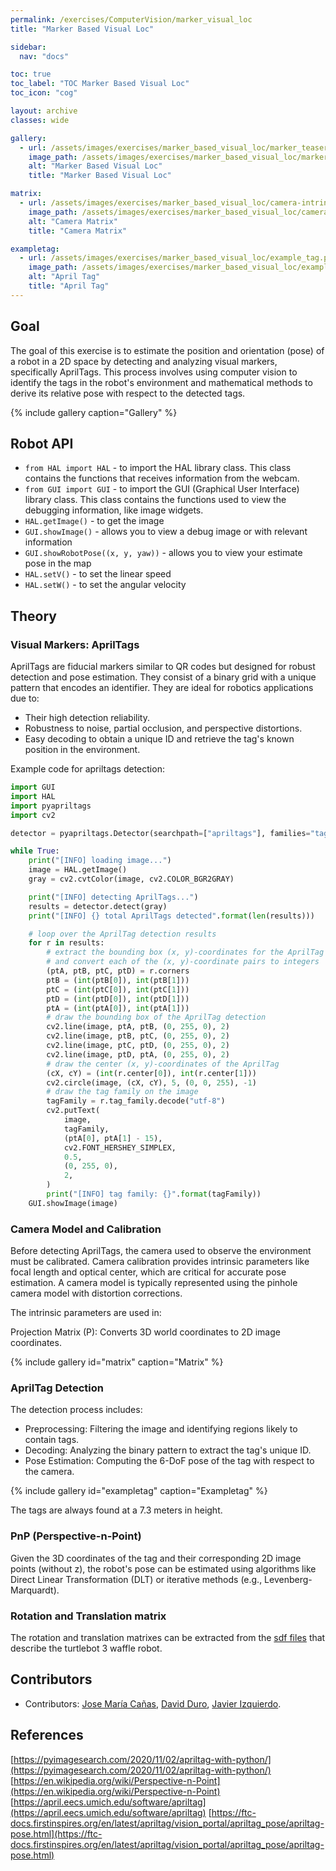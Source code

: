 ```yaml
---
permalink: /exercises/ComputerVision/marker_visual_loc
title: "Marker Based Visual Loc"

sidebar:
  nav: "docs"

toc: true
toc_label: "TOC Marker Based Visual Loc"
toc_icon: "cog"

layout: archive
classes: wide

gallery:
  - url: /assets/images/exercises/marker_based_visual_loc/marker_teaser.png
    image_path: /assets/images/exercises/marker_based_visual_loc/marker_teaser.png
    alt: "Marker Based Visual Loc"
    title: "Marker Based Visual Loc"

matrix:
  - url: /assets/images/exercises/marker_based_visual_loc/camera-intrinsic.png
    image_path: /assets/images/exercises/marker_based_visual_loc/camera-intrinsic.png
    alt: "Camera Matrix"
    title: "Camera Matrix"

exampletag:
  - url: /assets/images/exercises/marker_based_visual_loc/example_tag.png
    image_path: /assets/images/exercises/marker_based_visual_loc/example_tag.png
    alt: "April Tag"
    title: "April Tag"
---
```



## Goal

The goal of this exercise is to estimate the position and orientation (pose) of a robot in a 2D space by detecting and analyzing visual markers, specifically AprilTags. This process involves using computer vision to identify the tags in the robot's environment and mathematical methods to derive its relative pose with respect to the detected tags.

{% include gallery caption="Gallery" %}

## Robot API

* `from HAL import HAL` - to import the HAL library class. This class contains the functions that receives information from the webcam.
* `from GUI import GUI` - to import the GUI (Graphical User Interface) library class. This class contains the functions used to view the debugging information, like image widgets.
* `HAL.getImage()` - to get the image
* `GUI.showImage()` - allows you to view a debug image or with relevant information
* `GUI.showRobotPose((x, y, yaw))` - allows you to view your estimate pose in the map
* `HAL.setV()` - to set the linear speed
* `HAL.setW()` - to set the angular velocity

## Theory

### Visual Markers: AprilTags

AprilTags are fiducial markers similar to QR codes but designed for robust detection and pose estimation. They consist of a binary grid with a unique pattern that encodes an identifier. They are ideal for robotics applications due to:

* Their high detection reliability.
* Robustness to noise, partial occlusion, and perspective distortions.
* Easy decoding to obtain a unique ID and retrieve the tag's known position in the environment.

Example code for apriltags detection:

```python
import GUI
import HAL
import pyapriltags
import cv2

detector = pyapriltags.Detector(searchpath=["apriltags"], families="tag36h11")

while True:
    print("[INFO] loading image...")
    image = HAL.getImage()
    gray = cv2.cvtColor(image, cv2.COLOR_BGR2GRAY)

    print("[INFO] detecting AprilTags...")
    results = detector.detect(gray)
    print("[INFO] {} total AprilTags detected".format(len(results)))

    # loop over the AprilTag detection results
    for r in results:
        # extract the bounding box (x, y)-coordinates for the AprilTag
        # and convert each of the (x, y)-coordinate pairs to integers
        (ptA, ptB, ptC, ptD) = r.corners
        ptB = (int(ptB[0]), int(ptB[1]))
        ptC = (int(ptC[0]), int(ptC[1]))
        ptD = (int(ptD[0]), int(ptD[1]))
        ptA = (int(ptA[0]), int(ptA[1]))
        # draw the bounding box of the AprilTag detection
        cv2.line(image, ptA, ptB, (0, 255, 0), 2)
        cv2.line(image, ptB, ptC, (0, 255, 0), 2)
        cv2.line(image, ptC, ptD, (0, 255, 0), 2)
        cv2.line(image, ptD, ptA, (0, 255, 0), 2)
        # draw the center (x, y)-coordinates of the AprilTag
        (cX, cY) = (int(r.center[0]), int(r.center[1]))
        cv2.circle(image, (cX, cY), 5, (0, 0, 255), -1)
        # draw the tag family on the image
        tagFamily = r.tag_family.decode("utf-8")
        cv2.putText(
            image,
            tagFamily,
            (ptA[0], ptA[1] - 15),
            cv2.FONT_HERSHEY_SIMPLEX,
            0.5,
            (0, 255, 0),
            2,
        )
        print("[INFO] tag family: {}".format(tagFamily))
    GUI.showImage(image)

```

### Camera Model and Calibration

Before detecting AprilTags, the camera used to observe the environment must be calibrated. Camera calibration provides intrinsic parameters like focal length and optical center, which are critical for accurate pose estimation. A camera model is typically represented using the pinhole camera model with distortion corrections.

The intrinsic parameters are used in:

Projection Matrix (P): Converts 3D world coordinates to 2D image coordinates.

{% include gallery id="matrix" caption="Matrix" %}

### AprilTag Detection

The detection process includes:

* Preprocessing: Filtering the image and identifying regions likely to contain tags.
* Decoding: Analyzing the binary pattern to extract the tag's unique ID.
* Pose Estimation: Computing the 6-DoF pose of the tag with respect to the camera.

{% include gallery id="exampletag" caption="Exampletag" %}

The tags are always found at a 7.3 meters in height.

### PnP (Perspective-n-Point)

Given the 3D coordinates of the tag and their corresponding 2D image points (without z), the robot's pose can be estimated using algorithms like Direct Linear Transformation (DLT) or iterative methods (e.g., Levenberg-Marquardt).

### Rotation and Translation matrix

The rotation and translation matrixes can be extracted from the [sdf files](https://github.com/JdeRobot/RoboticsInfrastructure/blob/humble-devel/CustomRobots/turtlebot3/models/turtlebot3_waffle/model.sdf) that describe the turtlebot 3 waffle robot.

## Contributors

* Contributors: [Jose María Cañas](https://github.com/jmplaza), [David Duro](https://github.com/dduro2020), [Javier Izquierdo](https://github.com/javizqh).

## References

[https://pyimagesearch.com/2020/11/02/apriltag-with-python/](https://pyimagesearch.com/2020/11/02/apriltag-with-python/)
[https://en.wikipedia.org/wiki/Perspective-n-Point](https://en.wikipedia.org/wiki/Perspective-n-Point)
[https://april.eecs.umich.edu/software/apriltag](https://april.eecs.umich.edu/software/apriltag)
[https://ftc-docs.firstinspires.org/en/latest/apriltag/vision_portal/apriltag_pose/apriltag-pose.html](https://ftc-docs.firstinspires.org/en/latest/apriltag/vision_portal/apriltag_pose/apriltag-pose.html)

